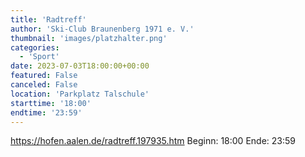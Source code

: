 ```yaml
---
title: 'Radtreff'
author: 'Ski-Club Braunenberg 1971 e. V.'
thumbnail: 'images/platzhalter.png'
categories:
  - 'Sport'
date: 2023-07-03T18:00:00+00:00
featured: False
canceled: False
location: 'Parkplatz Talschule'
starttime: '18:00'
endtime: '23:59'
---
```

https://hofen.aalen.de/radtreff.197935.htm
Beginn: 18:00
 Ende: 23:59